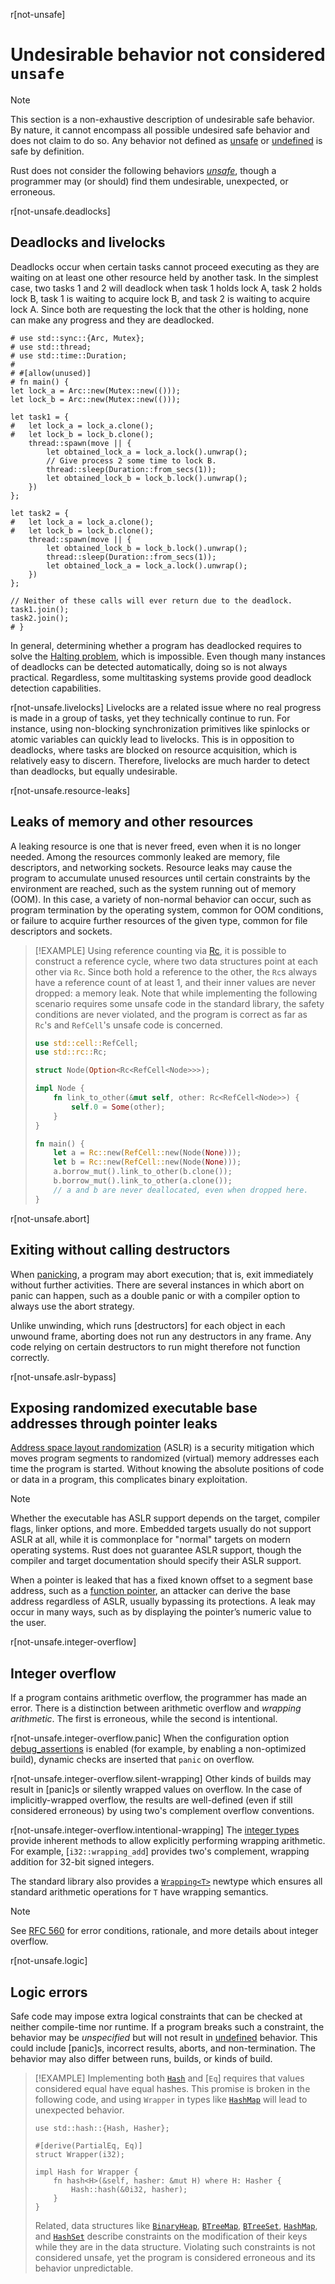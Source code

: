 r[not-unsafe]
# Undesirable behavior not considered `unsafe`

> [!NOTE]
> This section is a non-exhaustive description of undesirable safe behavior. By nature, it cannot encompass all possible undesired safe behavior and does not claim to do so. Any behavior not defined as [unsafe] or [undefined] is safe by definition.

Rust does not consider the following behaviors _[unsafe]_, though a programmer may (or should) find them undesirable, unexpected, or erroneous.

r[not-unsafe.deadlocks]
## Deadlocks and livelocks

Deadlocks occur when certain tasks cannot proceed executing as they are waiting on at least one other resource held by another task. In the simplest case, two tasks 1 and 2 will deadlock when task 1 holds lock A, task 2 holds lock B, task 1 is waiting to acquire lock B, and task 2 is waiting to acquire lock A. Since both are requesting the lock that the other is holding, none can make any progress and they are deadlocked.

<!-- no_run: this program intentionally deadlocks and therefore does not terminate -->

```rust,no_run
# use std::sync::{Arc, Mutex};
# use std::thread;
# use std::time::Duration;
#
# #[allow(unused)]
# fn main() {
let lock_a = Arc::new(Mutex::new(()));
let lock_b = Arc::new(Mutex::new(()));

let task1 = {
#   let lock_a = lock_a.clone();
#   let lock_b = lock_b.clone();
    thread::spawn(move || {
        let obtained_lock_a = lock_a.lock().unwrap();
        // Give process 2 some time to lock B.
        thread::sleep(Duration::from_secs(1));
        let obtained_lock_b = lock_b.lock().unwrap();
    })
};

let task2 = {
#   let lock_a = lock_a.clone();
#   let lock_b = lock_b.clone();
    thread::spawn(move || {
        let obtained_lock_b = lock_b.lock().unwrap();
        thread::sleep(Duration::from_secs(1));
        let obtained_lock_a = lock_a.lock().unwrap();
    })
};

// Neither of these calls will ever return due to the deadlock.
task1.join();
task2.join();
# }
```

In general, determining whether a program has deadlocked requires to solve the [Halting problem], which is impossible. Even though many instances of deadlocks can be detected automatically, doing so is not always practical. Regardless, some multitasking systems provide good deadlock detection capabilities.

r[not-unsafe.livelocks]
Livelocks are a related issue where no real progress is made in a group of tasks, yet they technically continue to run. For instance, using non-blocking synchronization primitives like spinlocks or atomic variables can quickly lead to livelocks. This is in opposition to deadlocks, where tasks are blocked on resource acquisition, which is relatively easy to discern. Therefore, livelocks are much harder to detect than deadlocks, but equally undesirable.

r[not-unsafe.resource-leaks]
## Leaks of memory and other resources

A leaking resource is one that is never freed, even when it is no longer needed. Among the resources commonly leaked are memory, file descriptors, and networking sockets. Resource leaks may cause the program to accumulate unused resources until certain constraints by the environment are reached, such as the system running out of memory (OOM). In this case, a variety of non-normal behavior can occur, such as program termination by the operating system, common for OOM conditions, or failure to acquire further resources of the given type, common for file descriptors and sockets.

> [!EXAMPLE]
> Using reference counting via [Rc](`std::rc::Rc`), it is possible to construct a reference cycle, where two data structures point at each other via `Rc`. Since both hold a reference to the other, the `Rc`s always have a reference count of at least 1, and their inner values are never dropped: a memory leak. Note that while implementing the following scenario requires some unsafe code in the standard library, the safety conditions are never violated, and the program is correct as far as `Rc`'s and `RefCell`'s unsafe code is concerned.
>
> ```rust
> use std::cell::RefCell;
> use std::rc::Rc;
>
> struct Node(Option<Rc<RefCell<Node>>>);
>
> impl Node {
>     fn link_to_other(&mut self, other: Rc<RefCell<Node>>) {
>         self.0 = Some(other);
>     }
> }
>
> fn main() {
>     let a = Rc::new(RefCell::new(Node(None)));
>     let b = Rc::new(RefCell::new(Node(None)));
>     a.borrow_mut().link_to_other(b.clone());
>     b.borrow_mut().link_to_other(a.clone());
>     // a and b are never deallocated, even when dropped here.
> }
> ```

r[not-unsafe.abort]
## Exiting without calling destructors

When [panicking], a program may abort execution; that is, exit immediately without further activities. There are several instances in which abort on panic can happen, such as a double panic or with a compiler option to always use the abort strategy.

Unlike unwinding, which runs [destructors] for each object in each unwound frame, aborting does not run any destructors in any frame. Any code relying on certain destructors to run might therefore not function correctly.

r[not-unsafe.aslr-bypass]
## Exposing randomized executable base addresses through pointer leaks

[Address space layout randomization] (ASLR) is a security mitigation which moves program segments to randomized (virtual) memory addresses each time the program is started. Without knowing the absolute positions of code or data in a program, this complicates binary exploitation.

> [!NOTE]
> Whether the executable has ASLR support depends on the target, compiler flags, linker options, and more. Embedded targets usually do not support ASLR at all, while it is commonplace for "normal" targets on modern operating systems. Rust does not guarantee ASLR support, though the compiler and target documentation should specify their ASLR support.

When a pointer is leaked that has a fixed known offset to a segment base address, such as a [function pointer], an attacker can derive the base address regardless of ASLR, usually bypassing its protections. A leak may occur in many ways, such as by displaying the pointer’s numeric value to the user.

r[not-unsafe.integer-overflow]
## Integer overflow

If a program contains arithmetic overflow, the programmer has made an error. There is a distinction between arithmetic overflow and _wrapping arithmetic_. The first is erroneous, while the second is intentional.

r[not-unsafe.integer-overflow.panic]
When the configuration option [debug_assertions] is enabled (for example, by enabling a non-optimized build), dynamic checks are inserted that `panic` on overflow.

r[not-unsafe.integer-overflow.silent-wrapping]
Other kinds of builds may result in [panic]s or silently wrapped values on overflow. In the case of implicitly-wrapped overflow, the results are well-defined (even if still considered erroneous) by using two's complement overflow conventions.

r[not-unsafe.integer-overflow.intentional-wrapping]
The [integer types] provide inherent methods to allow explicitly performing wrapping arithmetic. For example, [`i32::wrapping_add`] provides two's complement, wrapping addition for 32-bit signed integers.

The standard library also provides a [`Wrapping<T>`](`core::num::Wrapping<T>`) newtype which ensures all standard arithmetic operations for `T` have wrapping semantics.

> [!NOTE]
> See [RFC 560] for error conditions, rationale, and more details about integer overflow.

r[not-unsafe.logic]
## Logic errors

Safe code may impose extra logical constraints that can be checked at neither compile-time nor runtime. If a program breaks such a constraint, the behavior may be _unspecified_ but will not result in [undefined] behavior. This could include [panic]s, incorrect results, aborts, and non-termination. The behavior may also differ between runs, builds, or kinds of build.

> [!EXAMPLE]
> Implementing both [`Hash`](`core::hash::Hash`) and [`Eq`] requires that values considered equal have equal hashes. This promise is broken in the following code, and using `Wrapper` in types like [`HashMap`](`std::collections::HashMap`) will lead to unexpected behavior.
>
> <!-- no_run: exposing unpredictable HashMap behavior reliably (and in an understandable way) is hard -->
>
> ```rust,no_run
> use std::hash::{Hash, Hasher};
>
> #[derive(PartialEq, Eq)]
> struct Wrapper(i32);
>
> impl Hash for Wrapper {
>     fn hash<H>(&self, hasher: &mut H) where H: Hasher {
>         Hash::hash(&0i32, hasher);
>     }
> }
> ```
>
> Related, data structures like [`BinaryHeap`](`alloc::collections::binary_heap::BinaryHeap`), [`BTreeMap`](`alloc::collections::btree_map::BTreeMap`), [`BTreeSet`](`alloc::collections::btree_set::BTreeSet`), [`HashMap`](`std::collections::HashMap`), and [`HashSet`](`std::collections::HashSet`) describe constraints on the modification of their keys while they are in the data structure. Violating such constraints is not considered unsafe, yet the program is considered erroneous and its behavior unpredictable.

[RFC 560]: https://github.com/rust-lang/rfcs/blob/master/text/0560-integer-overflow.md
[unsafe]: safety.unsafe-ops
[undefined]: undefined
[panicking]: panic
[debug_assertions]: cfg.debug_assertions
[integer types]: type.numeric.int
[Halting problem]: https://en.wikipedia.org/wiki/Halting_problem
[Address space layout randomization]: https://en.wikipedia.org/wiki/Address_space_layout_randomization
[function pointer]: type.fn-pointer
